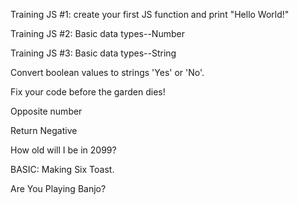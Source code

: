 Training JS #1: create your first JS function and print "Hello World!"

Training JS #2: Basic data types--Number

Training JS #3: Basic data types--String

Convert boolean values to strings 'Yes' or 'No'.

Fix your code before the garden dies!

Opposite number

Return Negative

How old will I be in 2099?

BASIC: Making Six Toast.

Are You Playing Banjo?